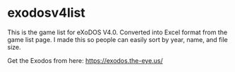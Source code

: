 # exodosv4list
This is the game list for eXoDOS V4.0. Converted into Excel format from the game list page. I made this so people can easily sort by year, name, and file size.

Get the Exodos from here:
https://exodos.the-eye.us/
